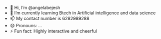 - 👋 Hi, I’m @angelabejesh 
- 🌱 I’m currently learning Btech in Artificial intelligence and data science 
- 📫 My contact number is 6282989288
- 😄 Pronouns: ...
- ⚡ Fun fact: Highly interactive and cheerful  

<!---
angelabejesh/angelabejesh is a ✨ special ✨ repository because its `README.md` (this file) appears on your GitHub profile.
You can click the Preview link to take a look at your changes.
--->
